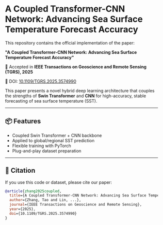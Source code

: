 # A Coupled Transformer-CNN Network: Advancing Sea Surface Temperature Forecast Accuracy

This repository contains the official implementation of the paper:

**"A Coupled Transformer-CNN Network: Advancing Sea Surface Temperature Forecast Accuracy"**

📄 Accepted in **IEEE Transactions on Geoscience and Remote Sensing (TGRS), 2025**

📌 DOI: [10.1109/TGRS.2025.3574990](https://doi.org/10.1109/TGRS.2025.3574990)

This paper presents a novel hybrid deep learning architecture that couples the strengths of **Swin Transformer** and **CNN** for high-accuracy, stable forecasting of sea surface temperature (SST).

---

## 📦 Features

- Coupled Swin Transformer + CNN backbone
- Applied to global/regional SST prediction
- Flexible training with PyTorch
- Plug-and-play dataset preparation

---

## 📖 Citation

If you use this code or dataset, please cite our paper:

```bibtex
@article{zhang2025coupled,
  title={A Coupled Transformer-CNN Network: Advancing Sea Surface Temperature Forecast Accuracy},
  author={Zhang, Tao and Lin, ...},
  journal={IEEE Transactions on Geoscience and Remote Sensing},
  year={2025},
  doi={10.1109/TGRS.2025.3574990}
}

